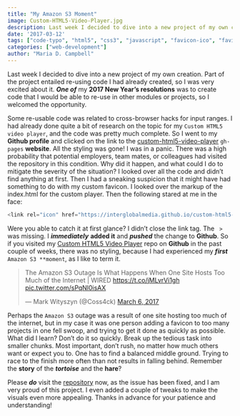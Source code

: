```yaml
---
title: "My Amazon S3 Moment"
image: Custom-HTML5-Video-Player.jpg
description: Last week I decided to dive into a new project of my own creation, and the project entailed re-using code I had already created, so I was very excited about it. 
date: '2017-03-12'
tags: ["code-typo", "html5", "css3", "javascript", "favicon-ico", "favicon-link"]
categories: ["web-development"]
author: "Maria D. Campbell"
---
```


Last week I decided to dive into a new project of my own creation. Part of the project entailed re-using code I had already created, so I was very excited about it. ***One of*** my **2017 New Year’s resolutions** was to create code that I would be able to re-use in other modules or projects, so I welcomed the opportunity.

Some re-usable code was related to cross-browser hacks for input ranges. I had already done quite a bit of research on the topic for my `Custom HTML5 video player`, and the code was pretty much complete. So I went to my **Github profile** and clicked on the link to the [custom-html5-video-player](https://github.com/interglobalmedia/custom-html5-video-player) `gh-pages` **website**. All the styling was gone! I was in a panic. There was a high probability that potential employers, team mates, or colleagues had visited the repository in this condition. Why did it happen, and what could I do to mitigate the severity of the situation? I looked over all the code and didn’t find anything at first. Then I had a sneaking suspicion that it might have had something to do with my custom favicon. I looked over the markup of the index.html for the custom player. Then the following stared at me in the face:

```js
<link rel="icon" href="https://interglobalmedia.github.io/custom-html5-video-player/favicon.ico" /
```

Were you able to catch it at first glance? I didn’t close the link tag. The ` >` was missing. I ***immediately*** **added it** and ***pushed*** the change to **Github**. So if you visited my [Custom HTML5 Video Player](https://interglobalmedia.github.io/custom-html5-video-player/) repo on **Github** in the past couple of weeks, there was no styling, because I had experienced my ***first*** `Amazon S3 **moment`, as I like to term it.

<blockquote class="twitter-tweet" data-lang="en"><p lang="en" dir="ltr">The Amazon S3 Outage Is What Happens When One Site Hosts Too Much of the Internet | WIRED <a href="https://t.co/jMLvrVi1gh">https://t.co/jMLvrVi1gh</a> <a href="https://t.co/sPqNl0isAX">pic.twitter.com/sPqNl0isAX</a></p>&mdash; Mark Wityszyn (@Coss4ck) <a href="https://twitter.com/Coss4ck/status/838765117517021185?ref_src=twsrc%5Etfw">March 6, 2017</a></blockquote>
<script async src="https://platform.twitter.com/widgets.js" charset="utf-8"></script>

Perhaps the `Amazon S3` outage was a result of one site hosting too much of the internet, but in my case it was one person adding a favicon to too many projects in one fell swoop, and trying to get it done as quickly as possible. What did I learn? Don’t do it so quickly. Break up the tedious task into smaller chunks. Most important, don’t rush, no matter how much others want or expect you to. One has to find a balanced middle ground. Trying to race to the finish more often than not results in falling behind. Remember the **story** of the ***tortoise*** and the **hare**?

Please ***do*** visit the [repository](https://interglobalmedia.github.io/custom-html5-video-player/) now, as the issue has been fixed, and I am very proud of this project. I even added a couple of tweaks to make the visuals even more appealing. Thanks in advance for your patience and understanding!

